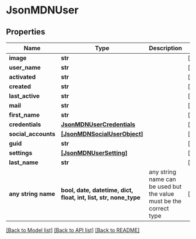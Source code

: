 # JsonMDNUser


## Properties
Name | Type | Description | Notes
------------ | ------------- | ------------- | -------------
**image** | **str** |  | [optional] 
**user_name** | **str** |  | [optional] 
**activated** | **str** |  | [optional] 
**created** | **str** |  | [optional] 
**last_active** | **str** |  | [optional] 
**mail** | **str** |  | [optional] 
**first_name** | **str** |  | [optional] 
**credentials** | [**JsonMDNUserCredentials**](JsonMDNUserCredentials.md) |  | [optional] 
**social_accounts** | [**[JsonMDNSocialUserObject]**](JsonMDNSocialUserObject.md) |  | [optional] 
**guid** | **str** |  | [optional] 
**settings** | [**[JsonMDNUserSetting]**](JsonMDNUserSetting.md) |  | [optional] 
**last_name** | **str** |  | [optional] 
**any string name** | **bool, date, datetime, dict, float, int, list, str, none_type** | any string name can be used but the value must be the correct type | [optional]

[[Back to Model list]](../README.md#documentation-for-models) [[Back to API list]](../README.md#documentation-for-api-endpoints) [[Back to README]](../README.md)


